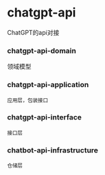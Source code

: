 # chatgpt-api
ChatGPT的api对接

### chatgpt-api-domain
   领域模型
### chatgpt-api-application 
    应用层，包装接口
### chatgpt-api-interface
    接口层
### chatbot-api-infrastructure
    仓储层
